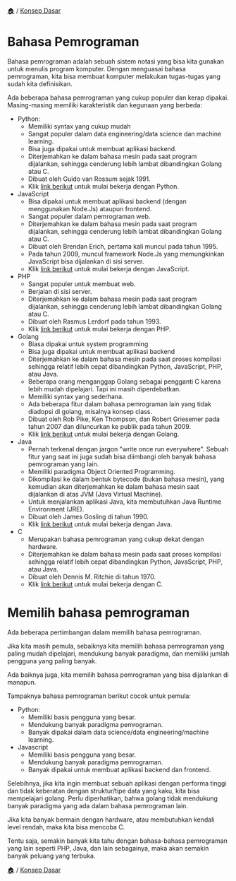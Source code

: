 [🏠](../../README.md) / [Konsep Dasar](../README.md)

# Bahasa Pemrograman

Bahasa pemrograman adalah sebuah sistem notasi yang bisa kita gunakan untuk menulis program komputer. Dengan menguasai bahasa pemrograman, kita bisa membuat komputer melakukan tugas-tugas yang sudah kita definisikan.

Ada beberapa bahasa pemrograman yang cukup populer dan kerap dipakai. Masing-masing memiliki karakteristik dan kegunaan yang berbeda:

- Python:
    - Memiliki syntax yang cukup mudah
    - Sangat populer dalam data engineering/data science dan machine learning.
    - Bisa juga dipakai untuk membuat aplikasi backend.
    - Diterjemahkan ke dalam bahasa mesin pada saat program dijalankan, sehingga cenderung lebih lambat dibandingkan Golang atau C.
    - Dibuat oleh Guido van Rossum sejak 1991.
    - Klik [link berikut](python.md) untuk mulai bekerja dengan Python.
- JavaScript
    - Bisa dipakai untuk membuat aplikasi backend (dengan menggunakan Node.Js) ataupun frontend.
    - Sangat populer dalam pemrograman web.
    - Diterjemahkan ke dalam bahasa mesin pada saat program dijalankan, sehingga cenderung lebih lambat dibandingkan Golang atau C.
    - Dibuat oleh Brendan Erich, pertama kali muncul pada tahun 1995.
    - Pada tahun 2009, muncul framework Node.Js yang memungkinkan JavaScript bisa dijalankan di sisi server.
    - Klik [link berikut](javascript.md) untuk mulai bekerja dengan JavaScript.
- PHP
    - Sangat populer untuk membuat web.
    - Berjalan di sisi server.
    - Diterjemahkan ke dalam bahasa mesin pada saat program dijalankan, sehingga cenderung lebih lambat dibandingkan Golang atau C.
    - Dibuat oleh Rasmus Lerdorf pada tahun 1993.
    - Klik [link berikut](php.md) untuk mulai bekerja dengan PHP.
- Golang
    - Biasa dipakai untuk system programming
    - Bisa juga dipakai untuk membuat aplikasi backend
    - Diterjemahkan ke dalam bahasa mesin pada saat proses kompilasi sehingga relatif lebih cepat dibandingkan Python, JavaScript, PHP, atau Java.
    - Beberapa orang menganggap Golang sebagai pengganti C karena lebih mudah dipelajari. Tapi ini masih diperdebatkan.
    - Memiliki syntax yang sederhana.
    - Ada beberapa fitur dalam bahasa pemrograman lain yang tidak diadopsi di golang, misalnya konsep class.
    - Dibuat oleh Rob Pike, Ken Thompson, dan Robert Griesemer pada tahun 2007 dan diluncurkan ke publik pada tahun 2009.
    - Klik [link berikut](golang.md) untuk mulai bekerja dengan Golang.
- Java
    - Pernah terkenal dengan jargon "write once run everywhere". Sebuah fitur yang saat ini juga sudah bisa diimbangi oleh banyak bahasa pemrograman yang lain.
    - Memiliki paradigma Object Oriented Programming.
    - Dikompilasi ke dalam bentuk bytecode (bukan bahasa mesin), yang kemudian akan diterjemahkan ke dalam bahasa mesin saat dijalankan di atas JVM (Java Virtual Machine).
    - Untuk menjalankan aplikasi Java, kita membutuhkan Java Runtime Environment (JRE).
    - Dibuat oleh James Gosling di tahun 1990.
    - Klik [link berikut](java.md) untuk mulai bekerja dengan Java.
- C
    - Merupakan bahasa pemrograman yang cukup dekat dengan hardware.
    - Diterjemahkan ke dalam bahasa mesin pada saat proses kompilasi sehingga relatif lebih cepat dibandingkan Python, JavaScript, PHP, atau Java.
    - Dibuat oleh Dennis M. Ritchie di tahun 1970.
    - Klik [link berikut](c.md) untuk mulai bekerja dengan C.



# Memilih bahasa pemrograman

Ada beberapa pertimbangan dalam memilih bahasa pemrograman.

Jika kita masih pemula, sebaiknya kita memilih bahasa pemrograman yang paling mudah dipelajari, mendukung banyak paradigma, dan memiliki jumlah pengguna yang paling banyak.

Ada baiknya juga, kita memilih bahasa pemrograman yang bisa dijalankan di manapun.

Tampaknya bahasa pemrograman berikut cocok untuk pemula:

- Python:
    - Memiliki basis pengguna yang besar.
    - Mendukung banyak paradigma pemrograman.
    - Banyak dipakai dalam data science/data engineering/machine learning.
- Javascript
    - Memiliki basis pengguna yang besar.
    - Mendukung banyak paradigma pemrograman.
    - Banyak dipakai untuk membuat aplikasi backend dan frontend.

Selebihnya, jika kita ingin membuat sebuah aplikasi dengan performa tinggi dan tidak keberatan dengan struktur/tipe data yang kaku, kita bisa mempelajari golang. Perlu diperhatikan, bahwa golang tidak mendukung banyak paradigma yang ada dalam bahasa pemrograman lain.

Jika kita banyak bermain dengan hardware, atau membutuhkan kendali level rendah, maka kita bisa mencoba C.

Tentu saja, semakin banyak kita tahu dengan bahasa-bahasa pemrograman yang lain seperti PHP, Java, dan lain sebagainya, maka akan semakin banyak peluang yang terbuka.


[🏠](../../README.md) / [Konsep Dasar](../README.md)

